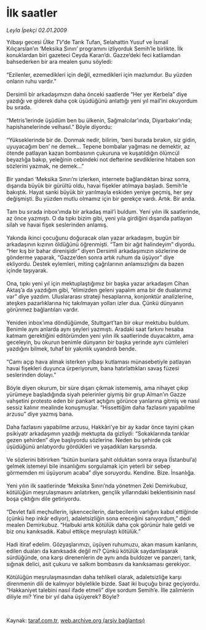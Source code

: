 # İlk saatler

*Leyla İpekçi 02.01.2009*

<div class="taraf_structure_2col_1zq">
<div class="margen_n">



 <p>Yılbaşı gecesi <i>Ülke TV</i>’de Tarık Tufan, Selahattin Yusuf ve İsmail Kılıçarslan’ın ‘Meksika Sınırı’ programını izliyorduk Semih’le birlikte. İlk konuklardan biri gazeteci Ceyda Karan’dı. Gazze’deki feci katliamdan bahsederken bir ara mealen şunu söyledi: <br/><br/>“Ezilenler, ezemedikleri için değil, ezmedikleri için mazlumdur. Bu yüzden onların ruhu vardır.” <br/><br/>Dersimli bir arkadaşımızın daha önceki saatlerde “Her yer Kerbela” diye yazdığı ve giderek daha çok üşüdüğünü anlattığı yeni yıl mail’ini okuyordum bu sırada. <br/><br/>“Metris’lerinde üşüdüm ben bu ülkenin, Sağmalcılar’ında, Diyarbakır’ında; hapishanelerinde velhasıl.” Böyle diyordu: <br/><br/>“Yükseklerinde bir de. Donmak nedir, bilirim, ‘beni burada bırakın, siz gidin, uyuyacağım ben’ ne demek... Tepene bombalar yağması ne demektir, az ötende patlayan kazan bombasının çukuruna ve kuşatıldığın ölümcül beyazlığa bakıp, yeleğinin cebindeki not defterine sevdiklerine hitaben son sözlerini yazmak, ne demek...” <br/><br/>Bir yandan ‘Meksika Sınırı’nı izlerken, internete bağlandıktan biraz sonra, dışarıda büyük bir gürültü oldu, havai fişekler atılmaya başladı. Semih’le bakıştık. Hayat sanki büyük bir yarılmayla eskiden yeniye geçmiş, her şey değişmişti. Bu yüzden mutlu olmamız için bir gerekçe vardı. Artık. Bir anda. <br/><br/>Tam bu sırada inbox’ımda bir arkadaş mail’i buldum. Yeni yılın ilk saatlerinde, az önce yazmıştı. O da tıpkı bizim gibi, yeni yıla girdiğini dışarıda patlayan silah ve havai fişek seslerinden anlamış. <br/><br/>Yakında ikinci çocuğunu doğuracak olan yazar arkadaşım, bugün bir arkadaşının kızının öldüğünü öğrenmişti. “Tam bir ağıt halindeyim” diyordu. “Her kış bir bahar direnişidir” diyen Dersimli arkadaşımızın sözlerine de gönderme yaparak, “Gazze’den sonra artık ruhum da üşüyor” diye ekliyordu. Destek eylemleri, miting çağrılarının anlamsızlığını da bazen içinde taşıyarak. <br/><br/>Ona, tıpkı yeni yıl için mektuplaştığımız bir başka yazar arkadaşım Cihan Aktaş’a da yazdığım gibi, “elimizden geleni yapalım ama bir de dualarımız var” diye yazdım. Uluslararası strateji hesaplarına, konjonktür analizlerine, ateşkes pazarlıklarına hiç takılmayan yolları izler dua. Çünkü dünyanın görünmez bağlantıları vardır. <br/><br/>Yeniden inbox’ıma döndüğümde, Stuttgart’tan bir okur mektubu buldum. Benimle aynı anlarda aynı şeyleri yazmıştı. Aradaki saat farkını hesaba katmam gerektiğini editörümden yeni yılın ilk saatlerinde duyacaktım, ama geceleyin, bu okurun benimle dünyanın bir başka yerinde aynı cümleleri yazdığını bilmek, tuhaf bir yakınlık uyandırdı bende. <br/><br/>“Camı açıp hava almak isterken yılbaşı kutlaması münasebetiyle patlayan havai fişekleri duyunca ürperiyorum, bana hatırlattıkları savaş füzesi seslerinden dolayı.” <br/><br/>Böyle diyen okurum, bir süre dışarı çıkmak istememiş, ama nihayet çıkıp yürümeye başladığında siyah pelerinler giymiş bir grup Alman’ın Gazze vahşetini protesto eden bir pankart açtığını görünce yanlarına gitmiş ve nasıl sessiz kalınır mealinde konuşmuşlar. “Hissettiğim daha fazlasını yapabilme arzusu” diye yazmış bana. <br/><br/>Daha fazlasını yapabilme arzusu, Hakkâri’ye bir ay kadar önce tayini çıkan psikiyatr arkadaşımın yazdığı mektupta da gizliydi: “Sokaklarında tanklar gezen şehirden” diye başlıyordu sözlerine. Neden bu şehirde çok üşüdüğünü anlatıyordu gördükleri ve yaşadıkları karşısında. <br/><br/>Ve sözlerini bitirirken “bütün bunlara şahit olduktan sonra oraya (İstanbul’a) gelmek istemeyi bile insanlığımı sorgulamak için yeterli bir sebep görmemden mi üşüyorum acaba” diye soruyordu. Kendine. Bize. İnsanlığa. <br/><br/>Yeni yılın ilk saatlerinde ‘Meksika Sınırı’nda yönetmen Zeki Demirkubuz, kötülüğün meşrulaşmasını anlatırken, gençlik yıllarındaki beklentisinin nasıl boşa çıktığını dile getiriyordu. <br/><br/>“Devlet faili meçhullerin, işkencecilerin, darbecilerin varlığını kabul ettiğinde (çünkü hep inkâr ediyor), adaletsizliğin sona ereceğini sanıyordum,” dedi mealen Demirkubuz. “Halbuki artık kötülük daha çok görünür hale geldi ve biz onu kanıksadık. Kabul ettikçe meşrulaştı kötülük.” <br/><br/>Hadi itiraf edelim. Gözyaşlarımızı, üşüyen ruhumuzu, akan masum kanlarını, edilen duaları da kanıksadık değil mi? Çünkü kötülük saydamlaşarak sürdüğünde, ona karşı direnenlerin de aynı anda buldozer ve panzeri, tank, sığınak delici, asit çukuru ve salkım bombasını da kanıksaması gerekiyor. <br/><br/>Kötülüğün meşrulaşmasından daha tehlikeli olarak, adaletsizliğe karşı direnmenin dili de kalmıyor böylelikle bizde. Saat iki buçuğu biraz geçiyordu. “Hakkaniyet talebini nasıl ifade etmeli” diye sordum Semih’e. İlle zalimlerin diliyle mi? Yine bir yıl daha üşüyerek? Böyle?</p>

<br/>


<div id="taraf_not">
</div>

</div>


</div>

Kaynak: [taraf.com.tr](http://www.taraf.com.tr:80/makale/3379.htm), [web.archive.org (arşiv bağlantısı)](http://web.archive.org/web/20090302021331/http://www.taraf.com.tr:80/makale/3379.htm)
